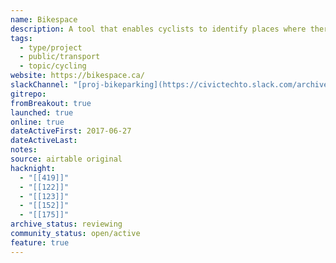 ```yaml
---
name: Bikespace
description: A tool that enables cyclists to identify places where there is not enough bicycle parking.
tags:
  - type/project
  - public/transport
  - topic/cycling
website: https://bikespace.ca/
slackChannel: "[proj-bikeparking](https://civictechto.slack.com/archives/C61CZLA5V)"
gitrepo: 
fromBreakout: true
launched: true
online: true
dateActiveFirst: 2017-06-27
dateActiveLast: 
notes: 
source: airtable original
hacknight:
  - "[[419]]"
  - "[[122]]"
  - "[[123]]"
  - "[[152]]"
  - "[[175]]"
archive_status: reviewing
community_status: open/active
feature: true
---
```

